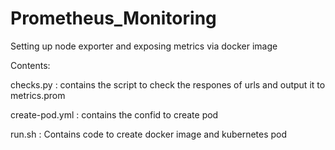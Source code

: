 # Prometheus_Monitoring

Setting up node exporter and exposing metrics via docker image

Contents:

checks.py : contains the script to check the respones of urls and output it to metrics.prom

create-pod.yml : contains the confid to create pod

run.sh : Contains code to create docker image and kubernetes pod
